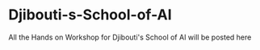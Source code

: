 # Djibouti-s-School-of-AI
All the Hands on Workshop for Djibouti's School of AI will be posted here

